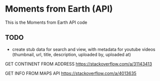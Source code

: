 # Moments from Earth (API)
This is the Moments from Earth API code

## TODO

* create stub data for search and view, with metadata for youtube videos (thumbnail, url, title, description, uploaded by, uploaded at)

GET CONTINENT FROM ADDRESS
https://stackoverflow.com/a/31143413

GET INFO FROM MAPS API
https://stackoverflow.com/a/4013635